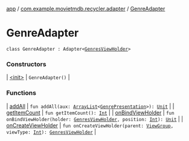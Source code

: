 [app](../../index.md) / [com.example.movietmdb.recycler.adapter](../index.md) / [GenreAdapter](./index.md)

# GenreAdapter

`class GenreAdapter : Adapter<`[`GenresViewHolder`](../../com.example.movietmdb.recycler.holder/-genres-view-holder/index.md)`>`

### Constructors

| [&lt;init&gt;](-init-.md) | `GenreAdapter()` |

### Functions

| [addAll](add-all.md) | `fun addAll(aux: `[`ArrayList`](https://kotlinlang.org/api/latest/jvm/stdlib/kotlin.collections/-array-list/index.html)`<`[`GenrePresentation`](../../com.example.movietmdb.recycler.data/-genre-presentation/index.md)`>): `[`Unit`](https://kotlinlang.org/api/latest/jvm/stdlib/kotlin/-unit/index.html) |
| [getItemCount](get-item-count.md) | `fun getItemCount(): `[`Int`](https://kotlinlang.org/api/latest/jvm/stdlib/kotlin/-int/index.html) |
| [onBindViewHolder](on-bind-view-holder.md) | `fun onBindViewHolder(holder: `[`GenresViewHolder`](../../com.example.movietmdb.recycler.holder/-genres-view-holder/index.md)`, position: `[`Int`](https://kotlinlang.org/api/latest/jvm/stdlib/kotlin/-int/index.html)`): `[`Unit`](https://kotlinlang.org/api/latest/jvm/stdlib/kotlin/-unit/index.html) |
| [onCreateViewHolder](on-create-view-holder.md) | `fun onCreateViewHolder(parent: `[`ViewGroup`](https://developer.android.com/reference/android/view/ViewGroup.html)`, viewType: `[`Int`](https://kotlinlang.org/api/latest/jvm/stdlib/kotlin/-int/index.html)`): `[`GenresViewHolder`](../../com.example.movietmdb.recycler.holder/-genres-view-holder/index.md) |

